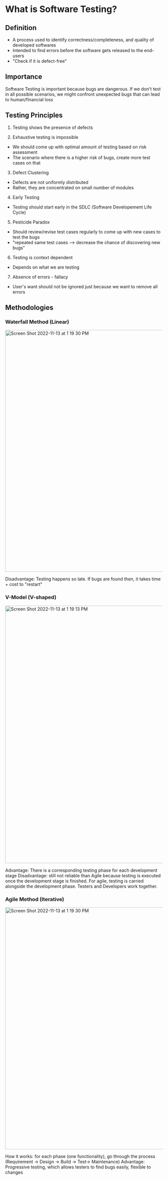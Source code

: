 # What is Software Testing? 

## Definition
- A process used to identify correctness/completeness, and quality of developed softwares
- Intended to find errors before the software gets released to the end-users
- "Check if it is defect-free"

## Importance
<p>
Software Testing is important because bugs are dangerous. If we don't test in all possible scenarios, we might confront unexpected bugs that can lead to human/financial loss
</p>

## Testing Principles
1. Testing shows the presence of defects

2. Exhaustive testing is impossible
  - We should come up with optimal amount of testing based on risk assessment
  - The scenario where there is a higher risk of bugs, create more test cases on that

3. Defect Clustering
  - Defects are not uniformly distributed
  - Rather, they are concentrated on small number of modules

4. Early Testing 
  - Testing should start early in the SDLC (Software Developement Life Cycle)

5. Pesticide Paradox
  - Should review/revise test cases regularly to come up with new cases to test the bugs
  - "repeated same test cases --> decrease the chance of discovering new bugs"

6. Testing is context dependent
  - Depends on what we are testing 

7. Absence of errors - fallacy
  - User's want should not be ignored just because we want to remove all errors


## Methodologies
### Waterfall Method (Linear)
<p>
  <img width="772" alt="Screen Shot 2022-11-13 at 1 19 30 PM" src="https://user-images.githubusercontent.com/95491541/201538209-505247a8-0f5c-4027-beab-c75782e82f1c.png">
 </p>
 Disadvantage: Testing happens so late. If bugs are found then, it takes time + cost to "restart"

### V-Model (V-shaped)
<p>
  <img width="822" alt="Screen Shot 2022-11-13 at 1 19 13 PM" src="https://user-images.githubusercontent.com/95491541/201538200-e2bbbf1d-1b5b-4f31-85ba-85668d864934.png">
 </p>
 Advantage: There is a corresponding testing phase for each development stage 
 Disadvantage: still not reliable than Agile because testing is executed once the development stage is finished. For agile, testing is carried alongside the development phase. Testers and Developers work together.

 
### Agile Method (Iterative)
<p>
  <img width="772" alt="Screen Shot 2022-11-13 at 1 19 30 PM" src="https://user-images.githubusercontent.com/95491541/201540188-eb038742-18bc-4ac0-b1a9-a0b7c94165b6.jpeg">
  </p>
  How it works: for each phase (one functionality), go through the process (Requirement -> Design -> Build -> Test-> Maintenance)
  Advantage: Progressive testing, which allows testers to find bugs easily, flexible to changes


